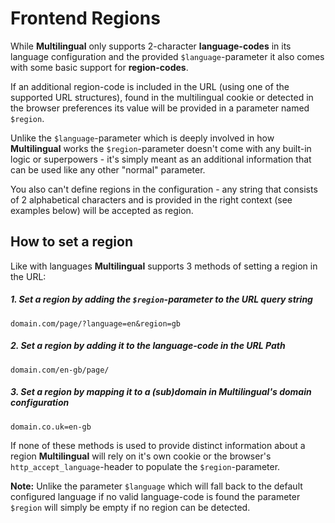 # Frontend Regions #

While **Multilingual** only supports 2-character **language-codes** in its language configuration and the provided `$language`-parameter it also comes with some basic support for **region-codes**.

If an additional region-code is included in the URL (using one of the supported URL structures), found in the multilingual cookie or detected in the browser preferences its value will be provided in a parameter named `$region`.

Unlike the `$language`-parameter which is deeply involved in how **Multilingual** works the `$region`-parameter doesn't come with any built-in logic or superpowers - it's simply meant as an additional information that can be used like any other "normal" parameter.

You also can't define regions in the configuration - any string that consists of 2 alphabetical characters and is provided in the right context (see examples below) will be accepted as region.



## How to set a region

Like with languages **Multilingual** supports 3 methods of setting a region in the URL:

##### 1. Set a region by adding the `$region`-parameter to the URL query string

    domain.com/page/?language=en&region=gb
    
##### 2. Set a region by adding it to the language-code in the URL Path

    domain.com/en-gb/page/

##### 3. Set a region by mapping it to a (sub)domain in Multilingual's domain configuration

    domain.co.uk=en-gb

If none of these methods is used to provide distinct information about a region **Multilingual** will rely on it's own cookie or the browser's `http_accept_language`-header to populate the `$region`-parameter.

**Note:** Unlike the parameter `$language` which will fall back to the default configured language if no valid language-code is found the parameter `$region` will simply be empty if no region can be detected.
